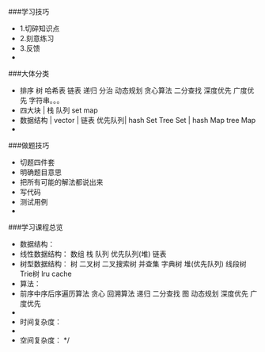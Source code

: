 ###学习技巧
 * 1.切碎知识点
 * 2.刻意练习
 * 3.反馈
 * 
###大体分类
 * 排序 树 哈希表 链表 递归 分治 动态规划 贪心算法 二分查找 深度优先 广度优先 字符串。。。
 * 四大块   |    栈        队列               set                  map
 * 数据结构 |  vector | 链表 优先队列| hash Set  Tree Set | hash Map  tree Map
 * 
###做题技巧
 * 切题四件套
 *  明确题目意思
 *  把所有可能的解法都说出来
 * 写代码
 * 测试用例
 * 
###学习课程总览
 * 数据结构：
 * 线性数据结构： 数组 栈 队列 优先队列(堆) 链表
 * 树型数据结构： 树 二叉树 二叉搜索树 并查集 字典树 堆(优先队列) 线段树  Trie树  lru cache
 * 算法：
 * 前序中序后序遍历算法 贪心 回溯算法 递归 二分查找 图 动态规划 深度优先 广度优先
 *
 * 时间复杂度：
 *
 * 空间复杂度：
 */
